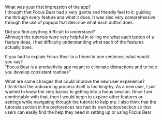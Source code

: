 What was your first impression of the app?\
I thought that Focus Bear had a very gentle and friendly feel to it, guiding me through every feature and what it does. It was also very comprehensive through the use of popups that describe what each button does.

Did you find anything difficult to understand?\
Although the tutorials were very helpful in telling me what each button of a feature does, I had difficulty understanding what each of the features actually does.

If you had to explain Focus Bear to a friend in one sentence, what would you say?\
“Focus Bear is a productivity app meant to eliminate distractions and to help you develop consistent routines”

What are some changes that could improve the new user experience?\
I think that the onboarding process itself is too lengthy. As a new user, I just wanted to know the very basics to getting into a focus session. Once I am comfortable with that, then I would begin to explore other features or settings while navigating through the tutorial to help me. I also think that the tutorials section in the preferences tab had its own button/section so that users can easily find the help they need in setting up or using Focus Bear
